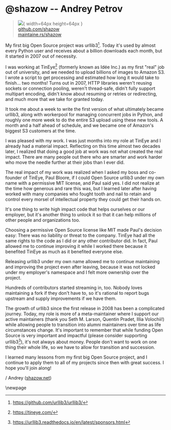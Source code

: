 # @shazow -- Andrey Petrov

> ![](https://github.com/shazow.png){ width=64px height=64px }  
> [github.com/shazow](https://github.com/shazow)  
> [maintaine.rs/shazow](https://maintaine.rs/shazow)

My first big Open Source project was urllib3[^101]. Today it's used by almost every Python user and receives about a billion downloads each month, but it started in 2007 out of necessity.

I was working at TinEye[^100] (formerly known as Idée Inc.) as my first "real" job out of university, and we needed to upload billions of images to Amazon S3. I wrote a script to get processing and estimated how long it would take to finish... two months! Turns out in 2007, HTTP libraries weren't reusing sockets or connection pooling, weren't thread-safe, didn't fully support multipart encoding, didn't know about resuming or retries or redirecting, and much more that we take for granted today.

It took me about a week to write the first version of what ultimately became urllib3, along with workerpool for managing concurrent jobs in Python, and roughly one more week to do the entire S3 upload using these new tools. A month and a half ahead of schedule, and we became one of Amazon's biggest S3 customers at the time.

I was pleased with my work. I was just months into my role at TinEye and I already had a material impact. Reflecting on this time almost two decades later, I realized that doing a good job at work was not what created the real impact. There are many people out there who are smarter and work harder who move the needle further at their jobs than I ever did.

The real impact of my work was realized when I asked my boss and co-founder of TinEye, Paul Bloore, if I could Open Source urllib3 under my own name with a permissive MIT license, and Paul said yes. I did not realize at the time how generous and rare this was, but I learned later after having worked with many companies who fought tooth and nail to retain and control every morsel of intellectual property they could get their hands on.

It's one thing to write high impact code that helps ourselves or our employer, but it's another thing to unlock it so that it can help millions of other people and organizations too.

Choosing a permissive Open Source license like MIT made Paul's decision easy: There was no liability or threat to the company. TinEye had all the same rights to the code as I did or any other contributor did. In fact, Paul allowed me to continue improving it while I worked there because it benefited TinEye as much as it benefited everyone else.

Releasing urllib3 under my own name allowed me to continue maintaining and improving the project even after leaving, because it was not locked under my employer's namespace and I felt more ownership over the project.

Hundreds of contributors started streaming in, too. Nobody loves maintaining a fork if they don't have to, so it's rational to report bugs upstream and supply improvements if we have them.

The growth of urllib3 since the first release in 2008 has been a complicated journey. Today, my role is more of a meta-maintainer where I support our active maintainers (thank you Seth M. Larson, Quentin Pradet, Illia Volochii!) while allowing people to transition into alumni maintainers over time as life circumstances change. It's important to remember that while funding Open Source is very important and impactful (please consider supporting urllib3[^99]), it's not always about money. People don't want to work on one thing their whole life, so we have to allow for transition and succession.

I learned many lessons from my first big Open Source project, and I continue to apply them to all of my projects since then with great success. I hope you'll join along!

/ Andrey ([shazow.net](https://shazow.net/))

\newpage


[^99]: https://urllib3.readthedocs.io/en/latest/sponsors.html
[^100]: https://tineye.com/
[^101]: https://github.com/urllib3/urllib3/
